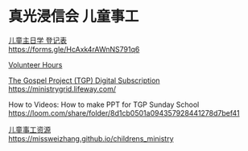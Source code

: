 # 真光浸信会 儿童事工

[儿童主日学 登记表](https://forms.gle/HcAxk4rAWnNS791q6) <br/>
https://forms.gle/HcAxk4rAWnNS791q6

[Volunteer Hours](https://docs.google.com/spreadsheets/d/1_dR3uyZePTmUmSyBneHHxWT4hq-dxVxdDZ9A4XsslIU/edit?usp=sharing) <br/>

[The Gospel Project (TGP) Digital Subscription](https://ministrygrid.lifeway.com/) <br/>
https://ministrygrid.lifeway.com/

How to Videos: How to make PPT for TGP Sunday School
https://loom.com/share/folder/8d1cb0501a094357928441278d7bef41

[儿童事工资源](https://missweizhang.github.io/childrens_ministry) <br/>
https://missweizhang.github.io/childrens_ministry




